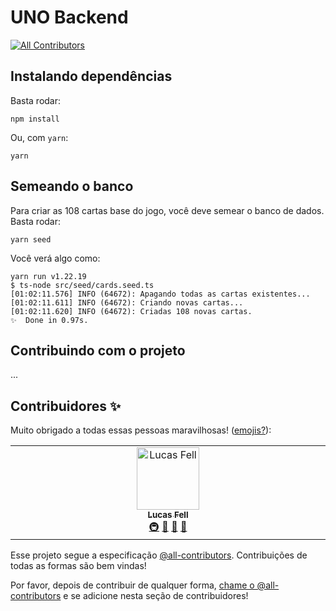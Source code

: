 # UNO Backend
<!-- ALL-CONTRIBUTORS-BADGE:START - Do not remove or modify this section -->
[![All Contributors](https://img.shields.io/badge/all_contributors-1-orange.svg?style=flat-square)](#contributors-)
<!-- ALL-CONTRIBUTORS-BADGE:END -->

## Instalando dependências

Basta rodar:

```
npm install
```

Ou, com `yarn`:

```
yarn
```

## Semeando o banco

Para criar as 108 cartas base do jogo, você deve semear o banco de dados.
Basta rodar:

```
yarn seed
```

Você verá algo como:

```
yarn run v1.22.19
$ ts-node src/seed/cards.seed.ts
[01:02:11.576] INFO (64672): Apagando todas as cartas existentes...
[01:02:11.611] INFO (64672): Criando novas cartas...
[01:02:11.620] INFO (64672): Criadas 108 novas cartas.
✨  Done in 0.97s.
```

## Contribuindo com o projeto

...

## Contribuidores ✨

Muito obrigado a todas essas pessoas maravilhosas! ([emojis?](https://allcontributors.org/docs/en/emoji-key)):

<!-- ALL-CONTRIBUTORS-LIST:START - Do not remove or modify this section -->
<!-- prettier-ignore-start -->
<!-- markdownlint-disable -->
<table>
  <tbody>
    <tr>
      <td align="center" valign="top" width="14.28%"><a href="https://github.com/fell-lucas"><img src="https://avatars.githubusercontent.com/u/47724710?v=4?s=100" width="100px;" alt="Lucas Fell"/><br /><sub><b>Lucas Fell</b></sub></a><br /><a href="#infra-fell-lucas" title="Infrastructure (Hosting, Build-Tools, etc)">🚇</a> <a href="#maintenance-fell-lucas" title="Maintenance">🚧</a> <a href="#tool-fell-lucas" title="Tools">🔧</a> <a href="https://github.com/Uno-Online/uno-backend/pulls?q=is%3Apr+reviewed-by%3Afell-lucas" title="Reviewed Pull Requests">👀</a></td>
    </tr>
  </tbody>
</table>

<!-- markdownlint-restore -->
<!-- prettier-ignore-end -->

<!-- ALL-CONTRIBUTORS-LIST:END -->

Esse projeto segue a especificação [@all-contributors](https://github.com/all-contributors/all-contributors). Contribuições de todas as formas são bem vindas! 

Por favor, depois de contribuir de qualquer forma, [chame o @all-contributors](https://github.com/Uno-Online/uno-backend/pull/41#issuecomment-1481839393) e se adicione nesta seção de contribuidores!

